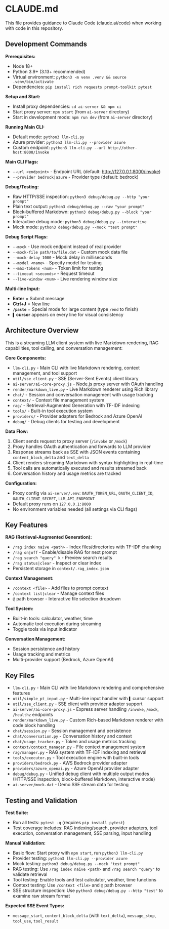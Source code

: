 # CLAUDE.md

This file provides guidance to Claude Code (claude.ai/code) when working with code in this repository.

## Development Commands

**Prerequisites:**

- Node 18+
- Python 3.9+ (3.13+ recommended)
- Virtual environment: `python3 -m venv .venv && source .venv/bin/activate`
- Dependencies: `pip install rich requests prompt-toolkit pytest`

**Setup and Start:**

- Install proxy dependencies: `cd ai-server && npm ci`
- Start proxy server: `npm start` (from `ai-server` directory)
- Start in development mode: `npm run dev` (from `ai-server` directory)

**Running Main CLI:**

- Default mode: `python3 llm-cli.py`
- Azure provider: `python3 llm-cli.py --provider azure`
- Custom endpoint: `python3 llm-cli.py --url http://other-host:8000/invoke`

**Main CLI Flags:**

- `--url <endpoint>` - Endpoint URL (default: http://127.0.0.1:8000/invoke)
- `--provider bedrock|azure` - Provider type (default: bedrock)

**Debug/Testing:**

- Raw HTTP/SSE inspection: `python3 debug/debug.py --http "your prompt"`
- Plain text output: `python3 debug/debug.py --raw "your prompt"`
- Block-buffered Markdown: `python3 debug/debug.py --block "your prompt"`
- Interactive debug mode: `python3 debug/debug.py --interactive`
- Mock mode: `python3 debug/debug.py --mock "test prompt"`

**Debug Script Flags:**

- `--mock` - Use mock endpoint instead of real provider
- `--mock-file path/to/file.dat` - Custom mock data file
- `--mock-delay 1000` - Mock delay in milliseconds
- `--model <name>` - Specify model for testing
- `--max-tokens <num>` - Token limit for testing
- `--timeout <seconds>` - Request timeout
- `--live-window <num>` - Live rendering window size

**Multi-line Input:**
- **Enter** = Submit message
- **Ctrl+J** = New line
- **`/paste`** = Special mode for large content (type `/end` to finish)
- **`▌` cursor** appears on every line for visual consistency

## Architecture Overview

This is a streaming LLM client system with live Markdown rendering, RAG capabilities, tool calling, and conversation management:

**Core Components:**

- `llm-cli.py` - Main CLI with live Markdown rendering, context management, and tool support
- `util/sse_client.py` - SSE (Server-Sent Events) client library
- `ai-server/ai-core-proxy.js` - Node.js proxy server with OAuth handling
- `render/markdown_live.py` - Live Markdown renderer using Rich library
- `chat/` - Session and conversation management with usage tracking
- `context/` - Context file management system
- `rag/` - Retrieval-Augmented Generation with TF-IDF indexing
- `tools/` - Built-in tool execution system
- `providers/` - Provider adapters for Bedrock and Azure OpenAI
- `debug/` - Debug clients for testing and development

**Data Flow:**

1. Client sends request to proxy server (`/invoke` or `/mock`)
2. Proxy handles OAuth authentication and forwards to LLM provider
3. Response streams back as SSE with JSON events containing `content_block_delta` and `text_delta`
4. Client renders streaming Markdown with syntax highlighting in real-time
5. Tool calls are automatically executed and results streamed back
6. Conversation history and usage metrics are tracked

**Configuration:**

- Proxy config via `ai-server/.env`: `OAUTH_TOKEN_URL`, `OAUTH_CLIENT_ID`, `OAUTH_CLIENT_SECRET`, `LLM_API_ENDPOINT`
- Default proxy runs on `127.0.0.1:8000`
- No environment variables needed (all settings via CLI flags)

## Key Features

**RAG (Retrieval-Augmented Generation):**
- `/rag index naive <path>` - Index files/directories with TF-IDF chunking
- `/rag on|off` - Enable/disable RAG for next prompt
- `/rag search "query" k` - Preview search results
- `/rag status|clear` - Inspect or clear index
- Persistent storage in `context/.rag_index.json`

**Context Management:**
- `/context <file>` - Add files to prompt context
- `/context list|clear` - Manage context files
- `@` path browser - Interactive file selection dropdown

**Tool System:**
- Built-in tools: calculator, weather, time
- Automatic tool execution during streaming
- Toggle tools via input indicator

**Conversation Management:**
- Session persistence and history
- Usage tracking and metrics
- Multi-provider support (Bedrock, Azure OpenAI)

## Key Files

- `llm-cli.py` - Main CLI with live Markdown rendering and comprehensive features
- `util/simple_pt_input.py` - Multi-line input handler with `▌` cursor support
- `util/sse_client.py` - SSE client with provider adapter support
- `ai-server/ai-core-proxy.js` - Express server handling `/invoke`, `/mock`, `/healthz` endpoints
- `render/markdown_live.py` - Custom Rich-based Markdown renderer with code block handling
- `chat/session.py` - Session management and persistence
- `chat/conversation.py` - Conversation history and context
- `chat/usage_tracker.py` - Token and usage metrics tracking
- `context/context_manager.py` - File context management system
- `rag/manager.py` - RAG system with TF-IDF indexing and retrieval
- `tools/executor.py` - Tool execution engine with built-in tools
- `providers/bedrock.py` - AWS Bedrock provider adapter
- `providers/azure_openai.py` - Azure OpenAI provider adapter
- `debug/debug.py` - Unified debug client with multiple output modes (HTTP/SSE inspection, block-buffered Markdown, interactive mode)
- `ai-server/mock.dat` - Demo SSE stream data for testing

## Testing and Validation

**Test Suite:**
- Run all tests: `pytest -q` (requires `pip install pytest`)
- Test coverage includes: RAG indexing/search, provider adapters, tool execution, conversation management, SSE parsing, input handling

**Manual Validation:**
- Basic flow: Start proxy with `npm start`, run `python3 llm-cli.py`
- Provider testing: `python3 llm-cli.py --provider azure`
- Mock testing: `python3 debug/debug.py --mock "test prompt"`
- RAG testing: Use `/rag index naive <path>` and `/rag search "query"` to validate retrieval
- Tool testing: Enable tools and test calculator, weather, time functions
- Context testing: Use `/context <file>` and `@` path browser
- SSE structure inspection: Use `python3 debug/debug.py --http "test"` to examine raw stream format

**Expected SSE Event Types:**
- `message_start`, `content_block_delta` (with `text_delta`), `message_stop`, `tool_use`, `tool_result`
